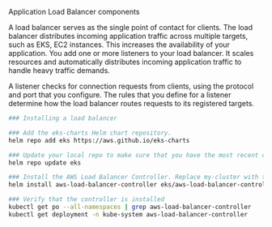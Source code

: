 Application Load Balancer components

A load balancer serves as the single point of contact for clients. The load balancer distributes incoming application traffic across multiple targets, such as EKS, EC2 instances. This increases the availability of your application. You add one or more listeners to your load balancer. It scales resources and automatically distributes incoming application traffic to handle heavy traffic demands.

A listener checks for connection requests from clients, using the protocol and port that you configure. The rules that you define for a listener determine how the load balancer routes requests to its registered targets. 

```sh
### Installing a load balancer

### Add the eks-charts Helm chart repository.
helm repo add eks https://aws.github.io/eks-charts

### Update your local repo to make sure that you have the most recent charts.
helm repo update eks

### Install the AWS Load Balancer Controller. Replace my-cluster with the name of your cluster.
helm install aws-load-balancer-controller eks/aws-load-balancer-controller -n kube-system --set clusterName=eks-cluster-1

### Verify that the controller is installed
kubectl get po --all-namespaces | grep aws-load-balancer-controller
kubectl get deployment -n kube-system aws-load-balancer-controller
```